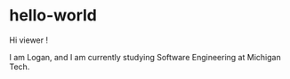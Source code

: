 # hello-world

Hi viewer !

I am Logan, and I am currently studying Software Engineering at Michigan Tech.
